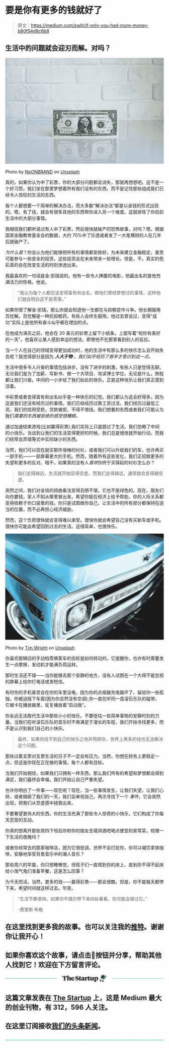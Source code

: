 # 要是你有更多的钱就好了

> 原文：<https://medium.com/swlh/if-only-you-had-more-money-b80f54d8c6b8>

## 生活中的问题就会迎刃而解。对吗？

![](img/54852dba5d40f08a667e86b72b9ea764.png)

Photo by [NeONBRAND](https://unsplash.com/photos/JW6r_0CPYec?utm_source=unsplash&utm_medium=referral&utm_content=creditCopyText) on [Unsplash](https://unsplash.com/search/photos/money?utm_source=unsplash&utm_medium=referral&utm_content=creditCopyText)

真的，如果你认为中了彩票，你的大部分问题都会消失，那就再想想吧。这不是一个好习惯。我们坐在那里梦想着所有我们没有的东西，而不是记住那些组成我们已经令人惊叹的生活的东西。

每个人都想要一个简单的解决办法，而大多数“解决办法”都是以金钱的形式出现的。嗯，有了钱，就会有很多其他的东西带你进入另一个维度。这就排除了你目前生活中的大部分事情。

我相信我们都听说过有人中了彩票，然后很快就破产的恐怖故事，对吗？嗯，根据国家金融教育基金会的数据，大约 70%中了乐透或者发了一大笔横财的人在几年后就破产了。

*为什么是*？你会认为他们能够把所有的事情都安排好，为未来建立金融稳定，甚至可能参与一些安全的投资，这些投资会在未来带来一些增长。但是，不。真实的色彩真的会在改变生活的时刻渗透出来。

我最喜欢的一句话是金·凯瑞说的。他有一些令人捧腹的电影，他最出名的是他充满活力的性格。他说，

> “我认为每个人都应该变得富有和出名，做他们曾经梦想过的事情，这样他们就会明白这不是答案。”

如果你很了解金·凯瑞，那么你就会知道他一生都在与抑郁症作斗争。他长期服用百忧解。百忧解是一种抗抑郁药，有些人会终生服用。他过去曾说过，变得“成功”实际上是他所有奋斗似乎都在增加的点。

在他成为演员之前，他会在 20 美元的钞票上留下小纸条，上面写着“祝你有美好的一天”。他喜欢让某人感到幸运的想法，即使他不在那里看到别人的反应。

当一个人在自己的领域变得更加成功时，他的生活中有那么多的快乐怎么会开始失去呢？我觉得部分是因为 ***人大于物*** *。我们似乎经历了艰辛才意识到这一点。*

生活中很多令人兴奋的事情包括进步。没有了进步的刺激，有些人只是觉得无聊。无论我们是为了加薪、写新书、做一个大项目、攻读博士学位，无论是什么，旅程都让我们兴奋。中间的一小步给了我们如此的快乐。正是这种快乐让我们真正感到活着。

中彩票或者变得富有和出名似乎是一种快乐的幻觉。我们都认为这会好得多，因为这是我们还没有经历过的事情。我们已经经历过靠工资过活，我们经历过最低工资，我们的信用受损，贷款被拒，不得不借钱。我们想要的东西或者我们可能认为我们*需要的东西被拒绝的感觉很糟糕。*

通过加速结束游戏(比如赢得彩票),我们实际上只是跳过了生活。我们忽略了中间的小快乐。当谈到让我们的生活变得更好的时候，我们总是很快就开始行动，而我们经常会弄错等式中实际缺少的东西。

当然，我们可以现在就买那件很棒的衬衫，或者我们可以升级我们的车，也许再买一部手机——一部屏幕更大的手机。然而，随着所有这些变化，我们正招致更多的失望和更多的反对。哦不，如果真的没有人*喜欢*你终于买得起的衬衫怎么办？

> 我们走得越远，生活就开始显得空虚，而我们走得越远，通常就会变得越空虚。

突然之间，我们对金钱的扭曲看法变得丑陋不堪。它也不是绿色的。现在，朋友们向你要钱，家人不知从哪里冒出来，希望你能在经济上给予帮助，你的人际关系都变得依赖于你口袋里的钱，你只是试图做你自己，让生活中的所有部分都保持在适当的位置，而不必再担心经济威胁。

然而，这个负担很快就会变得难以承受。很快你就会希望自己没有买新车或手机。很快你可能会希望回到过去的生活。这很简单，也很快乐。

![](img/b2a4881109659544b83c6ab9ae49385d.png)

Photo by [Tim Wright](https://unsplash.com/photos/GXsWS_kqTrg?utm_source=unsplash&utm_medium=referral&utm_content=creditCopyText) on [Unsplash](https://unsplash.com/search/photos/old-chevy?utm_source=unsplash&utm_medium=referral&utm_content=creditCopyText)

你喜欢那辆旧的手动档雪佛莱车的齿轮是如何转动的。它提醒你，也许有时需要发生一点摩擦，发动机才能满负荷运转。

那时生活还不错——当你能够去那个安静的地方，没有人试图在一个大得不能忽视的屏幕上给你打电话或发短信。

有时你的手机甚至会在你的车里没电，因为你的点烟器充电器坏了，留给你一些孤独。你被迫摇下车窗(因为你显然没有空调),你一直在听同一盘滚石乐队的磁带，它被卡在播放器里，反复播放着“启动我”。

你永远无法取代生活中那些小小的快乐。不要低估一些简单事物的安静时刻的力量。当我们在听滚石乐队的音乐时不再满足于漫长的车程，我们开始寻找更多，而不是认识到我们自己的小快乐。

> 最终，如果你找不到自己的快乐之地并照顾你，世界上再多的钱也无法解决这个问题。

那些过着支票对支票生活的日子不一定会有压力。当然，你想在财务上更稳定一点，但这是你现在正在做的事情，每个人都有目标。

当我们开始相信，如果我们只拥有一样东西，那么我们所有的希望和梦想都会得到满足，我们最终会幸福，我们开始让自己严重失望。

也许你明白了一件事——现在呢？现在，当一些事情发生，让我们失望，让我们心碎，或者搞砸了我们的一天，我们会审视自己，再次寻找下一个 *事件*，它会突然出现，把我们从空虚感中拯救出来。

不要奢望更伟大的东西。你的生活充满了那些令人惊奇的小快乐，它们构成了你每天忍受的互动。

你真的想离开那些周四下班后你和你的朋友去墙洞酒吧喝点便宜的家常菜，梳理一下生活的夜晚吗？

或者你经常去的那家咖啡店，因为它很低调，世界不会打扰你，你可以啜饮拿铁咖啡，安静地享受背景音乐中的潮人音乐？

那些周六的早晨，你只想睡懒觉，但孩子们一直爬到你的床上，直到你不得不起床给小淘气鬼们准备早餐，这是怎么回事？

为今天而活。当然，更多的钱——赢得彩票——那会很酷。但是，你不能每天都停下来，希望时间就这样过去。毕竟，

> “生活节奏很快。如果你不偶尔停下来四处看看，你可能会错过它。”
> 
> -费里斯·布勒

## 在这里找到更多我的故事。也可以关注我的[推特](https://twitter.com/Eturn102)。谢谢你让我开心！

## 如果你喜欢这个故事，请点击👏按钮并分享，帮助其他人找到它！欢迎在下方留言评论。

[![](img/308a8d84fb9b2fab43d66c117fcc4bb4.png)](https://medium.com/swlh)

## 这篇文章发表在 [The Startup](https://medium.com/swlh) 上，这是 Medium 最大的创业刊物，有 312，596 人关注。

## 在这里订阅接收[我们的头条新闻](http://growthsupply.com/the-startup-newsletter/)。

[![](img/b0164736ea17a63403e660de5dedf91a.png)](https://medium.com/swlh)